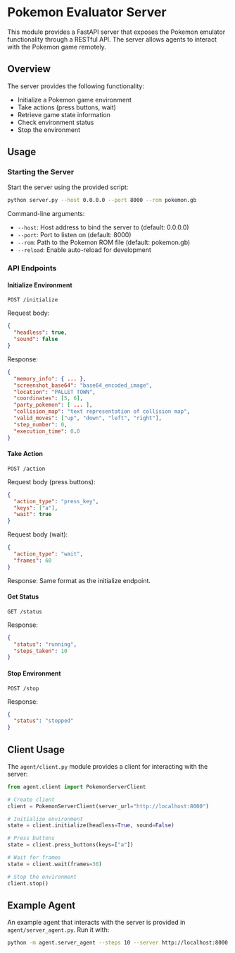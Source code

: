 # Pokemon Evaluator Server

This module provides a FastAPI server that exposes the Pokemon emulator functionality through a RESTful API. The server allows agents to interact with the Pokemon game remotely.

## Overview

The server provides the following functionality:
- Initialize a Pokemon game environment
- Take actions (press buttons, wait)
- Retrieve game state information
- Check environment status
- Stop the environment

## Usage

### Starting the Server

Start the server using the provided script:

```bash
python server.py --host 0.0.0.0 --port 8000 --rom pokemon.gb
```

Command-line arguments:
- `--host`: Host address to bind the server to (default: 0.0.0.0)
- `--port`: Port to listen on (default: 8000)
- `--rom`: Path to the Pokemon ROM file (default: pokemon.gb)
- `--reload`: Enable auto-reload for development

### API Endpoints

#### Initialize Environment

```http
POST /initialize
```

Request body:
```json
{
  "headless": true,
  "sound": false
}
```

Response:
```json
{
  "memory_info": { ... },
  "screenshot_base64": "base64_encoded_image",
  "location": "PALLET TOWN",
  "coordinates": [5, 6],
  "party_pokemon": [ ... ],
  "collision_map": "text representation of collision map",
  "valid_moves": ["up", "down", "left", "right"],
  "step_number": 0,
  "execution_time": 0.0
}
```

#### Take Action

```http
POST /action
```

Request body (press buttons):
```json
{
  "action_type": "press_key",
  "keys": ["a"],
  "wait": true
}
```

Request body (wait):
```json
{
  "action_type": "wait",
  "frames": 60
}
```

Response: Same format as the initialize endpoint.

#### Get Status

```http
GET /status
```

Response:
```json
{
  "status": "running",
  "steps_taken": 10
}
```

#### Stop Environment

```http
POST /stop
```

Response:
```json
{
  "status": "stopped"
}
```

## Client Usage

The `agent/client.py` module provides a client for interacting with the server:

```python
from agent.client import PokemonServerClient

# Create client
client = PokemonServerClient(server_url="http://localhost:8000")

# Initialize environment
state = client.initialize(headless=True, sound=False)

# Press buttons
state = client.press_buttons(keys=["a"])

# Wait for frames
state = client.wait(frames=30)

# Stop the environment
client.stop()
```

## Example Agent

An example agent that interacts with the server is provided in `agent/server_agent.py`. Run it with:

```bash
python -m agent.server_agent --steps 10 --server http://localhost:8000
``` 
